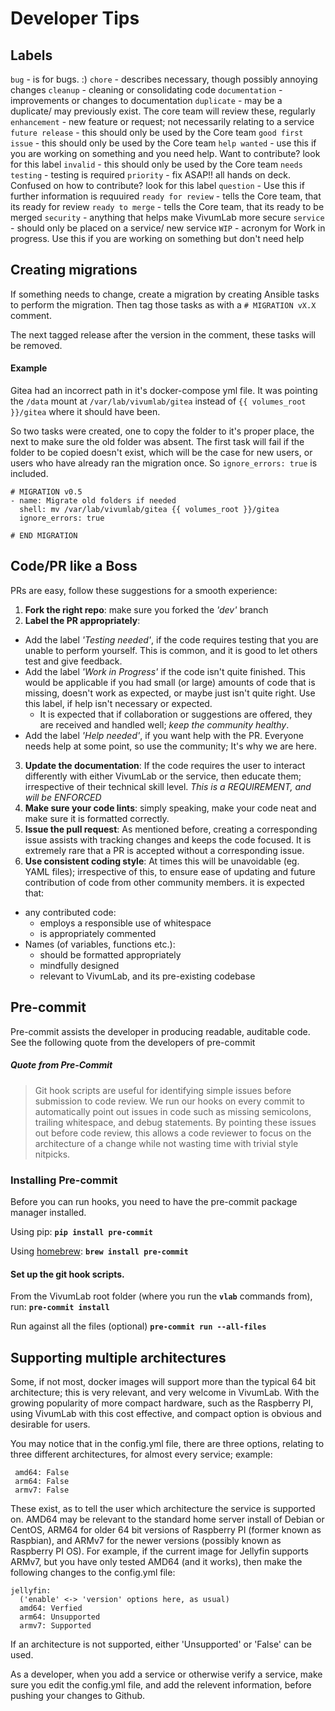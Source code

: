 # Developer Tips

## Labels 
`bug` - is for bugs. :)
`chore` - describes necessary, though possibly annoying changes
`cleanup` - cleaning or consolidating code
`documentation` - improvements or changes to documentation
`duplicate` - may be a duplicate/ may previously exist. The core team will review these, regularly
`enhancement` - new feature or request; not necessarily relating to a service
`future release` - this should only be used by the Core team 
`good first issue` - this should only be used by the Core team
`help wanted` - use this if you are working on something and you need help. Want to contribute? look for this label
`invalid` - this should only be used by the Core team
`needs testing` - testing is required
`priority` - fix ASAP!! all hands on deck. Confused on how to contribute? look for this label
`question` - Use this if further information is requuired
`ready for review` - tells the Core team, that its ready for review
`ready to merge` - tells the Core team, that its ready to be merged
`security` - anything that helps make VivumLab more secure
`service` - should only be placed on a service/ new service
`WIP` - acronym for Work in progress. Use this if you are working on something but don't need help

## Creating migrations

If something needs to change, create a migration by creating Ansible tasks to perform the migration.
Then tag those tasks as with a `# MIGRATION vX.X` comment.

The next tagged release after the version in the comment, these tasks will be removed.

#### Example

Gitea had an incorrect path in it's docker-compose yml file. It was pointing the `/data`
mount at `/var/lab/vivumlab/gitea` instead of `{{ volumes_root }}/gitea` where it should have been.

So two tasks were created, one to copy the folder to it's proper place, the next to make sure the
old folder was absent. The first task will fail if the folder to be copied doesn't exist, which
will be the case for new users, or users who have already ran the migration once. So `ignore_errors:
true` is included.

```
# MIGRATION v0.5
- name: Migrate old folders if needed
  shell: mv /var/lab/vivumlab/gitea {{ volumes_root }}/gitea
  ignore_errors: true

# END MIGRATION
```

## Code/PR like a Boss
PRs are easy, follow these suggestions for a smooth experience:
1. **Fork the right repo**: make sure you forked the *'dev'* branch
2. **Label the PR appropriately**:
  * Add the label *'Testing needed'*, if the code requires testing that you are unable to perform yourself. This is common, and it is good to let others test and give feedback.
  * Add the label *'Work in Progress'* if the code isn't quite finished. This would be applicable if you had small (or large) amounts of code that is missing, doesn't work as expected, or maybe just isn't quite right. Use this label, if help isn't necessary or expected.
    * It is expected that if collaboration or suggestions are offered, they are received and handled well; *keep the community healthy*.
  * Add the label *'Help needed'*, if you want help with the PR. Everyone needs help at some point, so use the community; It's why we are here.
3. **Update the documentation**: If the code requires the user to interact differently with either VivumLab or the service, then educate them; irrespective of their technical skill level. *This is a REQUIREMENT, and will be ENFORCED*
4. **Make sure your code lints**: simply speaking, make your code neat and make sure it is formatted correctly.
5. **Issue the pull request**: As mentioned before, creating a corresponding issue assists with tracking changes and keeps the code focused. It is extremely rare that a PR is accepted without a corresponding issue.
6. **Use consistent coding style**: At times this will be unavoidable (eg. YAML files); irrespective of this, to ensure ease of updating and future contribution of code from other community members. it is expected that:
* any contributed code:
  * employs a responsible use of whitespace
  * is appropriately commented
* Names (of variables, functions etc.):
  * should be formatted appropriately
  * mindfully designed
  * relevant to VivumLab, and its pre-existing codebase

## Pre-commit
Pre-commit assists the developer in producing readable, auditable code. See the following quote from the developers of pre-commit

##### Quote from Pre-Commit
> Git hook scripts are useful for identifying simple issues before submission to code review. We run our hooks on every commit to automatically point out issues in code such as missing semicolons, trailing whitespace, and debug statements. By pointing these issues out before code review, this allows a code reviewer to focus on the architecture of a change while not wasting time with trivial style nitpicks.

### Installing Pre-commit

Before you can run hooks, you need to have the pre-commit package manager installed.

Using pip:
**`pip install pre-commit`**

Using [homebrew](https://brew.sh/):
**`brew install pre-commit`**

#### Set up the git hook scripts.
From the VivumLab root folder (where you run the **`vlab`** commands from), run:
**`pre-commit install`**

Run against all the files (optional)
**`pre-commit run --all-files`**

## Supporting multiple architectures
Some, if not most, docker images will support more than the typical 64 bit architecture; this is very relevant, and very welcome in VivumLab. With the growing popularity of more compact hardware, such as the Raspberry PI, using VivumLab with this cost effective, and compact option is obvious and desirable for users.

You may notice that in the config.yml file, there are three options, relating to three different architectures, for almost every service;
example:
```
 amd64: False
 arm64: False
 armv7: False
```
These exist, as to tell the user which architecture the service is supported on. AMD64 may be relevant to the standard home server install of Debian or CentOS, ARM64 for older 64 bit versions of Raspberry PI (former known as Raspbian), and ARMv7 for the newer versions (possibly known as Raspberry PI OS).
For example, if the current image for Jellyfin supports ARMv7, but you have only tested AMD64 (and it works), then make the following changes to the config.yml file:
```
jellyfin:
  ('enable' <-> 'version' options here, as usual) 
  amd64: Verfied
  arm64: Unsupported
  armv7: Supported
```
If an architecture is not supported, either 'Unsupported' or 'False' can be used.

As a developer, when you add a service or otherwise verify a service, make sure you edit the config.yml file, and add the relevent information, before pushing your changes to Github.
